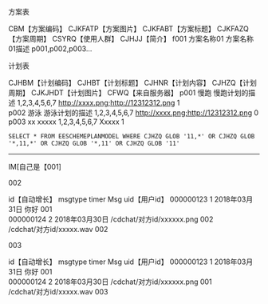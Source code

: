 方案表

  CBM【方案编码】	CJKFATP【方案图片】	CJKFABT【方案标题】	CJKFAZQ【方案周期】    	CSYRQ【使用人群】	CJHJJ【简介】
  f001     	方案名称01       	方案名称01描述     	p001,p002,p003...	           	         

计划表

  CJHBM【计划编码】	CJHBT【计划标题】	CJHNR【计划内容】	CJHZQ【计划周期】  	CJKJHDT【计划图片】                      	CFWQ【来自服务器】
  p001       	慢跑         	慢跑计划的描述    	1,2,3,4,5,6,7	http://xxxx.png;http://12312312.png	1          
  p002       	游泳         	游泳计划的描述    	1,2,3,4,5,6,7	http://xxxx.png;http://12312312.png	0          
  p003       	xx         	xxxxx      	1,2,3,4,5,6,7	Xxxxx                              	1          

    SELECT * FROM EESCHEMEPLANMODEL WHERE CJHZQ GLOB '11,*' OR CJHZQ GLOB '*,11,*' OR CJHZQ GLOB '*,11' OR CJHZQ GLOB '11'

---

IM[自己是【001]

002

  id【自动增长】 	msgtype	timer      	Msg                    	uid【用户id】
  000000123	1      	2018年03月31日	你好                     	001      
  000000124	2      	2018年03月30日	/cdchat/对方id/xxxxxx.png	002      
           	       	           	/cdchat/对方id/xxxxx.wav 	002      

003

  id【自动增长】 	msgtype	timer      	Msg                    	uid【用户id】
  000000123	1      	2018年03月31日	你好                     	001      
  000000124	2      	2018年03月30日	/cdchat/对方id/xxxxxx.png	001      
           	       	           	/cdchat/对方id/xxxxx.wav 	003      
